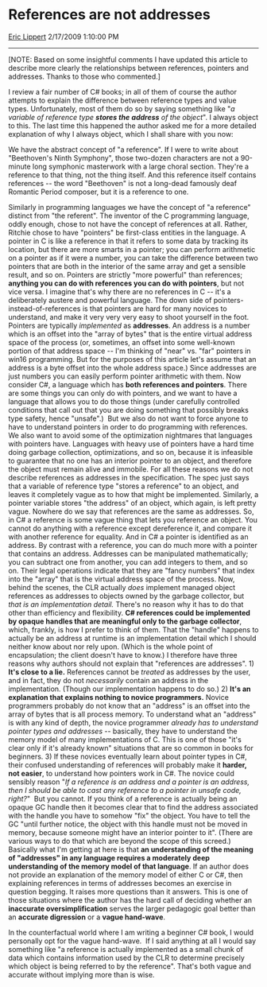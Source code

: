 # References are not addresses

[Eric Lippert](https://social.msdn.microsoft.com/profile/Eric%20Lippert) 2/17/2009 1:10:00 PM

-----

\[NOTE: Based on some insightful comments I have updated this article to describe more clearly the relationships between references, pointers and addresses. Thanks to those who commented.\]

I review a fair number of C\# books; in all of them of course the author attempts to explain the difference between reference types and value types. Unfortunately, most of them do so by saying something like "*a variable of reference type **stores the** **address** of the object*". I always object to this. The last time this happened the author asked me for a more detailed explanation of why I always object, which I shall share with you now:

We have the abstract concept of "a reference". If I were to write about "Beethoven's Ninth Symphony", those two-dozen characters are not a 90-minute long symphonic masterwork with a large choral section. They're a reference to that thing, not the thing itself. And this reference itself contains references -- the word "Beethoven" is not a long-dead famously deaf Romantic Period composer, but it is a reference to one.

Similarly in programming languages we have the concept of "a reference" distinct from "the referent". The inventor of the C programming language, oddly enough, chose to not have the concept of references at all. Rather, Ritchie chose to have "pointers" be first-class entities in the language. A pointer in C is like a reference in that it refers to some data by tracking its location, but there are more smarts in a pointer; you can perform arithmetic on a pointer as if it were a number, you can take the difference between two pointers that are both in the interior of the same array and get a sensible result, and so on. Pointers are strictly "more powerful" than references; **anything you can do with references you can do with pointers**, but not vice versa. I imagine that's why there are no references in C -- it's a deliberately austere and powerful language. The down side of pointers-instead-of-references is that pointers are hard for many novices to understand, and make it very very very easy to shoot yourself in the foot. Pointers are typically *implemented* as **addresses**. An address is a number which is an offset into the "array of bytes" that is the entire virtual address space of the process (or, sometimes, an offset into some well-known portion of that address space -- I'm thinking of "near" vs. "far" pointers in win16 programming. But for the purposes of this article let's assume that an address is a byte offset into the whole address space.) Since addresses are just numbers you can easily perform pointer arithmetic with them. Now consider C\#, a language which has **both references and pointers**. There are some things you can only do with pointers, and we want to have a language that allows you to do those things (under carefully controlled conditions that call out that you are doing something that possibly breaks type safety, hence "unsafe".)  But we also do not want to force anyone to have to understand pointers in order to do programming with references. We also want to avoid some of the optimization nightmares that languages with pointers have. Languages with heavy use of pointers have a hard time doing garbage collection, optimizations, and so on, because it is infeasible to guarantee that no one has an interior pointer to an object, and therefore the object must remain alive and immobile. For all these reasons we do not describe references as addresses in the specification. The spec just says that a variable of reference type "stores a reference" to an object, and leaves it completely vague as to how that might be implemented. Similarly, a pointer variable stores "the address" of an object, which again, is left pretty vague. Nowhere do we say that references are the same as addresses. So, in C\# a reference is some vague thing that lets you reference an object. You cannot do anything with a reference except dereference it, and compare it with another reference for equality. And in C\# a pointer is identified as an address. By contrast with a reference, you can do much more with a pointer that contains an address. Addresses can be manipulated mathematically; you can subtract one from another, you can add integers to them, and so on. Their legal operations indicate that they are "fancy numbers" that index into the "array" that is the virtual address space of the process. Now, behind the scenes, the CLR actually *does* implement managed object references as addresses to objects owned by the garbage collector, but *that is an implementation detail.* There's no reason why it has to do that other than efficiency and flexibility. **C\# references could be implemented by opaque handles that are meaningful only to the garbage collector**, which, frankly, is how I prefer to think of them. That the "handle" happens to actually be an address at runtime is an implementation detail which I should neither know about nor rely upon. (Which is the whole point of encapsulation; the client doesn't have to know.) I therefore have three reasons why authors should not explain that "references are addresses". 1) **It's close to a lie.** References cannot be *treated* as addresses by the user, and in fact, they do not *necessarily* contain an address in the implementation. (Though our implementation happens to do so.) 2) **It's an explanation that explains nothing to novice programmers.** Novice programmers probably do not know that an "address" is an offset into the array of bytes that is all process memory. To understand what an "address" is with any kind of depth, the novice programmer *already has to understand pointer types and addresses* -- basically, they have to understand the memory model of many implementations of C. This is one of those "it's clear only if it's already known" situations that are so common in books for beginners. 3) If these novices eventually learn about pointer types in C\#, their confused understanding of references will probably make it **harder, not easier**, to understand how pointers work in C\#. The novice could sensibly reason "*If a reference is an address and a pointer is an address, then I should be able to cast any reference to a pointer in unsafe code, right?*"  But you cannot. If you think of a reference is actually being an opaque GC handle then it becomes clear that to find the address associated with the handle you have to somehow "fix" the object. You have to tell the GC "until further notice, the object with this handle must not be moved in memory, because someone might have an interior pointer to it". (There are various ways to do that which are beyond the scope of this screed.) Basically what I'm getting at here is that **an understanding of the meaning of "addresses" in any language requires a moderately deep understanding of the memory model of that language**. If an author does not provide an explanation of the memory model of either C or C\#, then explaining references in terms of addresses becomes an exercise in question begging. It raises more questions than it answers. This is one of those situations where the author has the hard call of deciding whether an **inaccurate oversimplification** serves the larger pedagogic goal better than an **accurate digression** or a **vague hand-wave**.

In the counterfactual world where I am writing a beginner C\# book, I would personally opt for the vague hand-wave.  If I said anything at all I would say something like "a reference is actually implemented as a small chunk of data which contains information used by the CLR to determine precisely which object is being referred to by the reference". That's both vague and accurate without implying more than is wise.


